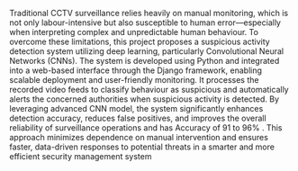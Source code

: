 Traditional CCTV surveillance relies heavily on manual monitoring, which is not only labour-intensive but also susceptible to human error—especially when interpreting complex and unpredictable human behaviour. To overcome these limitations, this project proposes a suspicious activity detection system utilizing deep learning, particularly Convolutional Neural Networks (CNNs). The system is developed using Python and integrated into a web-based interface through the Django framework, enabling scalable deployment and user-friendly monitoring. It processes the recorded video feeds to classify behaviour as suspicious and automatically alerts the concerned authorities when suspicious activity is detected. By leveraging advanced CNN model, the system significantly enhances detection accuracy, reduces false positives, and improves the overall reliability of surveillance operations and has Accuracy of 91 to 96% . This approach minimizes dependence on manual intervention and ensures faster, data-driven responses to potential threats in a smarter and more efficient security management system
